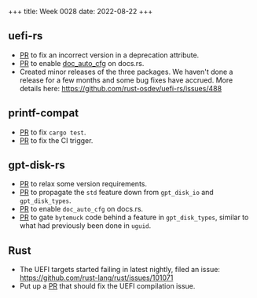 +++
title: Week 0028
date: 2022-08-22
+++

## uefi-rs

* [PR](https://github.com/rust-osdev/uefi-rs/pull/485) to fix an
  incorrect version in a deprecation attribute.
* [PR](https://github.com/rust-osdev/uefi-rs/pull/487) to enable
  [doc_auto_cfg](https://doc.rust-lang.org/rustdoc/unstable-features.html#doc_auto_cfg-automatically-generate-doccfg) on docs.rs.
* Created minor releases of the three packages. We haven't done a
  release for a few months and some bug fixes have accrued. More details
  here: <https://github.com/rust-osdev/uefi-rs/issues/488>
  
## printf-compat

* [PR](https://github.com/lights0123/printf-compat/pull/2) to fix `cargo test`.
* [PR](https://github.com/lights0123/printf-compat/pull/3) to fix the CI trigger.

## gpt-disk-rs

* [PR](https://github.com/google/gpt-disk-rs/pull/70) to relax some
  version requirements.
* [PR](https://github.com/google/gpt-disk-rs/pull/71) to propagate the
  `std` feature down from `gpt_disk_io` and `gpt_disk_types`.
* [PR](https://github.com/google/gpt-disk-rs/pull/72) to enable
  `doc_auto_cfg` on docs.rs.
* [PR](https://github.com/google/gpt-disk-rs/pull/73) to gate `bytemuck`
  code behind a feature in `gpt_disk_types`, similar to what had
  previously been done in `uguid`.

## Rust

* The UEFI targets started failing in latest nightly, filed an issue:
  <https://github.com/rust-lang/rust/issues/101071>
* Put up a [PR](https://github.com/rust-lang/rust/pull/101088) that
  should fix the UEFI compilation issue.
